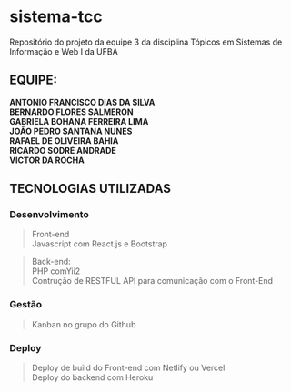 # sistema-tcc
Repositório do projeto da equipe 3 da disciplina Tópicos em Sistemas de Informação e Web I da UFBA

## EQUIPE:<br>

**ANTONIO FRANCISCO DIAS DA SILVA**<br>
**BERNARDO FLORES SALMERON**<br>
**GABRIELA BOHANA FERREIRA LIMA**<br>
**JOÃO PEDRO SANTANA NUNES**<br>
**RAFAEL DE OLIVEIRA BAHIA**<br>
**RICARDO SODRÉ ANDRADE**<br>
**VICTOR DA ROCHA**<br>


## TECNOLOGIAS UTILIZADAS

### Desenvolvimento

> Front-end <br>
> Javascript com React.js e Bootstrap 

> Back-end: <br>
> PHP comYii2 <br>
> Contrução de RESTFUL API para comunicação com o Front-End


### Gestão

> Kanban no grupo do Github

### Deploy

> Deploy de build do Front-end com Netlify ou Vercel <br>
> Deploy do backend com Heroku

